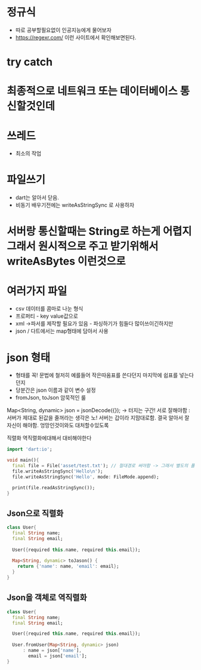# 정규식
 - 따로 공부할필요없이 인공지능에게 물어보자
 - https://regexr.com/ 이런 사이트에서 확인해보면된다.

# try catch

# 최종적으로 네트워크 또는 데이터베이스 통신할것인데

# 쓰레드 
 - 최소의 작업

# 파일쓰기
 - dart는 알아서 닫음.
 - 비동기 배우기전에는 writeAsStringSync 로 사용하자

# 서버랑 통신할때는 String로 하는게 어렵지 그래서 원시적으로 주고 받기위해서 writeAsBytes 이런것으로

# 여러가지 파일
 - csv 데이터를 콤마로 나눈 형식
 - 프로퍼티 - key value값으로 
 - xml ->파서를 제작할 필요가 있음 - 파싱하기가 힘들다 많이쓰이긴하지만
 - json / 다트에서는 map형태에 담아서 사용

# json 형태
 - 형태를 꼭! 문법에 철저히 예를들어 작은따옴표를 쓴다던지 마지막에 쉽표를 넣는다던지
 - 당분간은 json 이름과 같이 변수 설정
 - fromJson, toJson 암묵적인 룰

Map<String, dynamic> json = jsonDecode({}); -> 터지는 구간!
서로 잘해야함 : 서버가 제대로 된값을 줄꺼라는 생각은 노!
서버는 갑이라 지맘대로함. 결국 알아서 잘 자신이 해야함.
엉망인것이와도 대처할수있도록

직렬화 역직렬화에대해서 대비해야한다

```dart
import 'dart:io';

void main(){
  final file = File('asset/test.txt'); // 절대경로 써야함 -> 그래서 별도의 폴더에 저장하는것이 좋다
  file.writeAsStringSync('Hello\n');
  file.writeAsStringSync('Hello', mode: FileMode.append);

  print(file.readAsStringSync());
}
```

## Json으로 직렬화
```dart
class User{
  final String name;
  final String email;
  
  User({required this.name, required this.email});
  
  Map<String, dynamic> toJason() {
    return {'name': name, 'email': email};
  }
}
```
## Json을 객체로 역직렬화
```dart
class User{
  final String name;
  final String email;

  User({required this.name, required this.email});
  
  User.fromUser(Map<String, dynamic> json) 
      : name = json['name'], 
        email = json['email'];
}
```


